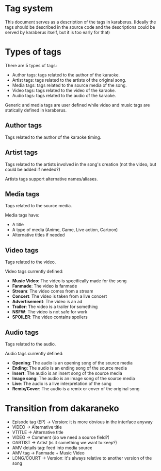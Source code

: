 # Tag system

This document serves as a description of the tags in karaberus.
(Ideally the tags should be described in the source code and the descriptions could
be served by karaberus itself, but it is too early for that)

# Types of tags

There are 5 types of tags:

* Author tags: tags related to the author of the karaoke.
* Artist tags: tags related to the artists of the original song.
* Media tags: tags related to the source media of the song.
* Video tags: tags related to the video of the karaoke.
* Audio tags: tags related to the audio of the karaoke.

Generic and media tags are user defined while video and music tags are
statically defined in karaberus. 

## Author tags

Tags related to the author of the karaoke timing.

## Artist tags

Tags related to the artists involved in the song's creation (not the video, but could be added if needed?)

Artists tags support alternative names/aliases.

## Media tags

Tags related to the source media.

Media tags have:
* A title
* A type of media (Anime, Game, Live action, Cartoon)
* Alternative titles if needed


## Video tags

Tags related to the video.

Video tags currently defined:
* **Music Video**: The video is specifically made for the song
* **Fanmade**: The video is fanmade
* **Stream**: The video comes from a stream
* **Concert**: The video is taken from a live concert
* **Advertisement**: The video is an ad
* **Trailer**: The video is a trailer for something
* **NSFW**: The video is not safe for work
* **SPOILER**: The video contains spoilers


## Audio tags

Tags related to the audio.

Audio tags currently defined:
* **Opening**: The audio is an opening song of the source media
* **Ending**: The audio is an ending song of the source media
* **Insert**: The audio is an insert song of the source media
* **Image song**: The audio is an image song of the source media
* **Live**: The audio is a live interpretation of the song
* **Remix/Cover**: The audio is a remix or cover of the original song


# Transition from dakaraneko

* Episode tag (EP) → Version: it is more obvious in the interface anyway
* VIDEO → Alternative title
* VTITLE → Alternative title
* VIDEO → Comment (do we need a source field?)
* OARTIST → Artist (is it something we want to keep?)
* AMV details tag: feed into media source
* AMV tag → Fanmade + Music Video
* LONG/COURT → Version: it's always relative to another version of the song
